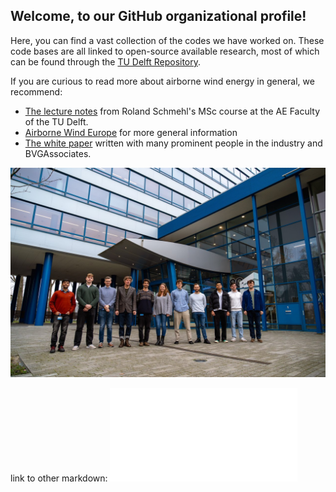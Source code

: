 ## Welcome, to our GitHub organizational profile!
Here, you can find a vast collection of the codes we have worked on.
These code bases are all linked to open-source available research, most of which can be found through the [TU Delft Repository](https://repository.tudelft.nl/).

If you are curious to read more about airborne wind energy in general, we recommend:
- [The lecture notes](https://awecourse.github.io/slides/) from Roland Schmehl's MSc course at the AE Faculty of the TU Delft.
- [Airborne Wind Europe](https://airbornewindeurope.org/) for more general information
- [The white paper](https://airbornewindeurope.org/wp-content/uploads/2023/03/BVGA-Getting-Airborne-White-Paper-220929.pdf) written with many prominent people in the industry and BVGAssociates.

![Taken in 2024, credits to F.Martins](awegroup_team.jpg)

link to other markdown: ![](another_markdown.md)
